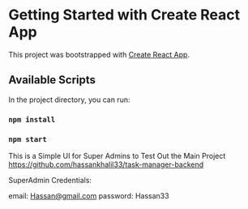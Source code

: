 # Getting Started with Create React App

This project was bootstrapped with [Create React App](https://github.com/facebook/create-react-app).

## Available Scripts

In the project directory, you can run:

### `npm install`
### `npm start`

This is a Simple UI for Super Admins to Test Out the Main Project https://github.com/hassankhalil33/task-manager-backend

SuperAdmin Credentials:

email: Hassan@gmail.com
password: Hassan33
